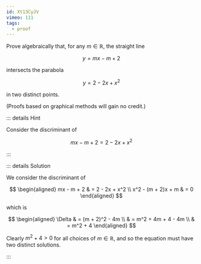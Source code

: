 ```yaml
---
id: Xt13CyJV
vimeo: 111
tags:
  - proof
---
```


Prove algebraically that, for any $m \in \mathbb{R}$, the straight line

$$
y = mx - m + 2
$$

intersects the parabola

$$
y = 2 - 2x + x^2
$$

in two distinct points.

(Proofs based on graphical methods will gain no credit.)

::: details Hint

Consider the discriminant of

$$
mx - m + 2 = 2 - 2x + x^2
$$

:::

::: details Solution

We consider the discriminant of

$$
\begin{aligned}
mx - m + 2 & = 2 - 2x + x^2 \\
x^2 - (m + 2)x + m & = 0
\end{aligned}
$$

which is

$$
\begin{aligned}
\Delta
& = (m + 2)^2 - 4m \\
& = m^2 + 4m + 4 - 4m \\
& = m^2 + 4
\end{aligned}
$$

Clearly $m^2 + 4 > 0$ for all choices of $m \in \mathbb{R}$, and so the equation
must have two distinct solutions.

:::
